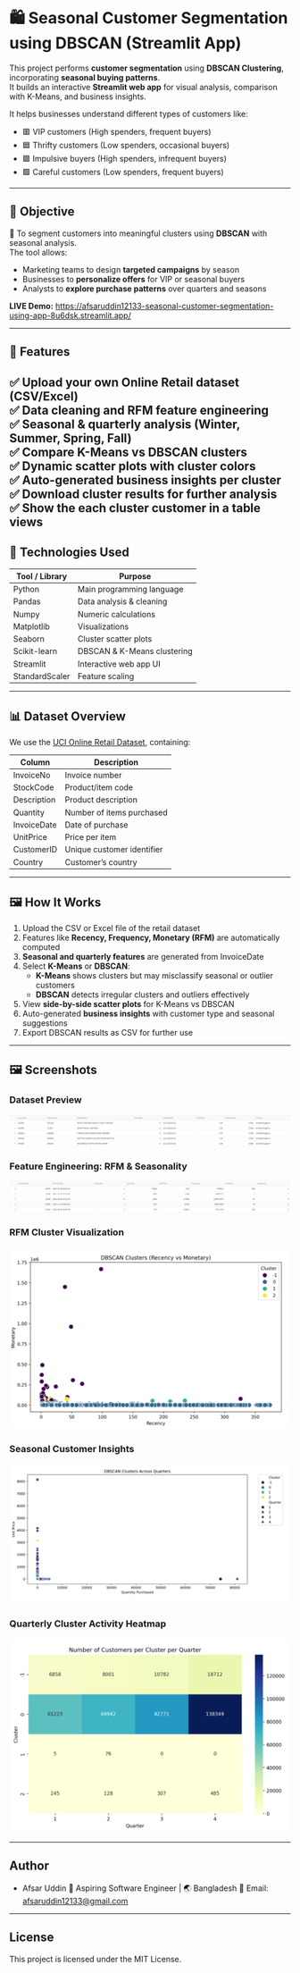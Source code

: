 # 🛍️ Seasonal Customer Segmentation using DBSCAN (Streamlit App)

This project performs **customer segmentation** using **DBSCAN Clustering**, incorporating **seasonal buying patterns**.  
It builds an interactive **Streamlit web app** for visual analysis, comparison with K-Means, and business insights.

It helps businesses understand different types of customers like:
- 🟥 VIP customers (High spenders, frequent buyers)  
- 🟦 Thrifty customers (Low spenders, occasional buyers)  
- 🟪 Impulsive buyers (High spenders, infrequent buyers)  
- 🟩 Careful customers (Low spenders, frequent buyers)  

---

## 📌 Objective

🎯 To segment customers into meaningful clusters using **DBSCAN** with seasonal analysis.  
The tool allows:
- Marketing teams to design **targeted campaigns** by season  
- Businesses to **personalize offers** for VIP or seasonal buyers  
- Analysts to **explore purchase patterns** over quarters and seasons  

**LIVE Demo:** 
https://afsaruddin12133-seasonal-customer-segmentation-using-app-8u6dsk.streamlit.app/

---

## 🚀 Features

✅ Upload your own **Online Retail dataset** (CSV/Excel)  
✅ Data cleaning and RFM feature engineering  
✅ Seasonal & quarterly analysis (Winter, Summer, Spring, Fall)  
✅ Compare **K-Means vs DBSCAN** clusters  
✅ Dynamic scatter plots with cluster colors  
✅ Auto-generated **business insights** per cluster  
✅ Download cluster results for further analysis  
✅ Show the each cluster customer in a table views
---

## 🧪 Technologies Used

| Tool / Library     | Purpose                                  |
|--------------------|-----------------------------------------|
| Python             | Main programming language               |
| Pandas             | Data analysis & cleaning                |
| Numpy              | Numeric calculations                     |
| Matplotlib         | Visualizations                           |
| Seaborn            | Cluster scatter plots                     |
| Scikit-learn       | DBSCAN & K-Means clustering              |
| Streamlit          | Interactive web app UI                   |
| StandardScaler     | Feature scaling                          |

---

## 📊 Dataset Overview

We use the [UCI Online Retail Dataset](https://archive.ics.uci.edu/dataset/352/online+retail), containing:

| Column         | Description                                         |
|----------------|-----------------------------------------------------|
| InvoiceNo      | Invoice number                                      |
| StockCode      | Product/item code                                   |
| Description    | Product description                                 |
| Quantity       | Number of items purchased                           |
| InvoiceDate    | Date of purchase                                    |
| UnitPrice      | Price per item                                      |
| CustomerID     | Unique customer identifier                           |
| Country        | Customer’s country                                  |

---

## 🖼️ How It Works

1. Upload the CSV or Excel file of the retail dataset  
2. Features like **Recency, Frequency, Monetary (RFM)** are automatically computed  
3. **Seasonal and quarterly features** are generated from InvoiceDate  
4. Select **K-Means** or **DBSCAN**:  
   - **K-Means** shows clusters but may misclassify seasonal or outlier customers  
   - **DBSCAN** detects irregular clusters and outliers effectively  
5. View **side-by-side scatter plots** for K-Means vs DBSCAN  
6. Auto-generated **business insights** with customer type and seasonal suggestions  
7. Export DBSCAN results as CSV for further use  

---

## 🖼️ Screenshots

### Dataset Preview
![Dataset Preview](screenshots/dataset_preview.png)

### Feature Engineering: RFM & Seasonality
![Feature Engineering](screenshots/feature_engineering.png)

### RFM Cluster Visualization
![RFM Cluster Visualization](screenshots/rfm_cluster.png)

### Seasonal Customer Insights
![Business Insights](screenshots/business_insights.png)

### Quarterly Cluster Activity Heatmap
![cluster_heatmap](screenshots/cluster_heatmap.png)

---

## Author

- Afsar Uddin 💼 Aspiring Software Engineer | 🌏 Bangladesh 📧 Email: afsaruddin12133@gmail.com
---

## License

This project is licensed under the MIT License.
